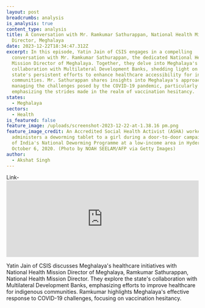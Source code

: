 ```yaml
---
layout: post
breadcrumbs: analysis
is_analysis: true
content_type: analysis
title: A Conversation with Mr. Ramkumar Sathurappan, National Health Mission
  Director, Meghalaya
date: 2023-12-22T18:34:47.312Z
excerpt: In this episode, Yatin Jain of CSIS engages in a compelling
  conversation with Mr. Ramkumar Sathurappan, the dedicated National Health
  Mission Director of Meghalaya. Together, they delve into Meghalaya's dynamic
  collaboration with Multilateral Development Banks, shedding light on the
  state's persistent efforts to enhance healthcare accessibility for indigenous
  communities. Mr. Sathurappan shares insights into Meghalaya's approach to
  managing the challenges posed by the COVID-19 pandemic, particularly
  emphasizing the strides made in the realm of vaccination hesitancy.
states:
  - Meghalaya
sectors:
  - Health
is_featured: false
feature_image: /uploads/screenshot-2023-12-22-at-1.38.16 pm.png
feature_image_credit: An Accredited Social Health Activist (ASHA) worker (R)
  administers a deworming tablet to a girl during a door-to-door campaign part
  of India's National Deworming Programme at a low-income area in Hyderabad on
  October 6, 2020. (Photo by NOAH SEELAM/AFP via Getty Images)
author:
  - Akshat Singh
---
```

Link- <iframe frameborder="0" height="200" scrolling="no" src="https://playlist.megaphone.fm/?e=CSIS9349423218" width="100%"></iframe>

Yatin Jain of CSIS discusses Meghalaya's healthcare initiatives with National Health Mission Director of Meghalaya, Ramkumar Sathurappan, National Health Mission Director. They explore the state's collaboration with Multilateral Development Banks, emphasizing efforts to improve healthcare for indigenous communities. Ramkumar highlights Meghalaya's effective response to COVID-19 challenges, focusing on vaccination hesitancy.